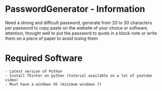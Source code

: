 # PasswordGenerator - Information

Need a strong and difficult password, generate from 20 to 30 characters per password to copy paste on the website of your choice or software, attention, thought well to put the password to quote in a block note or write them on a piece of paper to avoid losing them

# Required Software 

    - Latest version of Python
    - Install Tkinter on python (tutorial available on a lot of youtube video)
    - Must have a windows OS (minimum windows 7)
